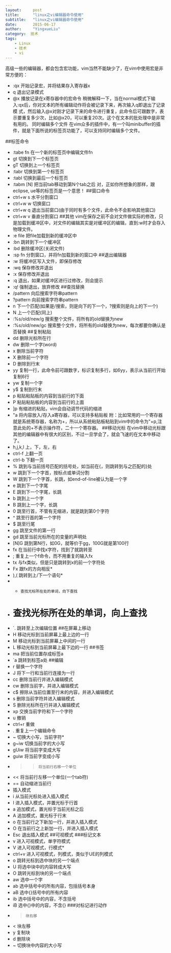 ```yaml
---
layout:     post
title:      "linux之vi编辑器命令使用"
subtitle:   "linux之vi编辑器命令使用"
date:       2015-06-17
author:     "YingxueLiu"
category:  技术
tags:
    - Linux
    - 技术
    - vi
---
```


高级一些的编辑器，都会包含宏功能，vim当然不能缺少了，在vim中使用宏是非常方便的：
*    :qx     开始记录宏，并将结果存入寄存器x
*    q     退出记录模式
*    @x     播放记录在x寄存器中的宏命令
稍微解释一下，当在normal模式下输入:qx后，你对文本的所有编辑动作将会被记录下来，再次输入q即退出了记录模
式，然后输入@x对刚才记录下来的命令进行重复，此命令后可跟数字，表示要重复多少次，比如@x20，可以重复20次。这个在文本的批处理中是非常有用的。
同时编辑多个文件
在vim众多的插件中，有一个叫minibuffer的插件，就是下面所说的标签页功能了，可以支持同时编辑多个文件。
<!-- more -->
##标签命令
*   :tabe fn     在一个新的标签页中编辑文件fn
*   gt     切换到下一个标签页
*   gT     切换到上一个标签页
*   :tabr     切换到第一个标签页
*   :tabl     切换到最后一个标签页
*   :tabm [N]     把当前tab移动到第N个tab之后
对，正如你所想象的那样，跟eclipse, ue等的标签页是一个意思！
##窗口命令
*   ctrl+w s     水平分割窗口
*   ctrl+w w     切换窗口
*   ctrl+w q     退出当前窗口(由于同时有多个文件，此命令不会影响其他窗口)
*   ctrl+w v     垂直分割窗口
##其他
vim在保存之前不会对文件做实际的修改，只是加载到缓冲区中，对文件的编辑其实是对缓冲区的编辑，直到:w时才会存入物理文件。
*   :e file     把file加载到新的缓冲区中
*   :bn     跳转到下一个缓冲区
*   :bd     删除缓冲区(关闭文件)
*   :sp fn     分割窗口，并将fn加载到新的窗口中
##退出编辑器
*   :w     将缓冲区写入文件，即保存修改
*   :wq     保存修改并退出
*   :x     保存修改并退出
*   :q     退出，如果对缓冲区进行过修改，则会提示
*   :q!     强制退出，放弃修改
##查找替换
*   /pattern     向后搜索字符串pattern
*   ?pattern     向前搜索字符串pattern
*   n     下一个匹配(如果是/搜索，则是向下的下一个，?搜索则是向上的下一个)
*   N     上一个匹配(同上)
*   :%s/old/new/g     搜索整个文件，将所有的old替换为new
*   :%s/old/new/gc     搜索整个文件，将所有的old替换为new，每次都要你确认是否替换
##复制粘贴
*   dd     删除光标所在行
*   dw     删除一个字(word)
*   x     删除当前字符
*   X     删除前一个字符
*   D     删除到行末
*   yy     复制一行，此命令前可跟数字，标识复制多行，如6yy，表示从当前行开始复制6行
*   yw     复制一个字
*   y$     复制到行末
*   p     粘贴粘贴板的内容到当前行的下面
*   P     粘贴粘贴板的内容到当前行的上面
*   ]p     有缩进的粘贴，vim会自动调节代码的缩进
*   "a     将内容放入/存入a寄存器，可以支持多粘贴板
附：比如常用的一个寄存器就是系统寄存器，名称为+，所以从系统粘贴板粘贴到vim中的命令为"+p,注意此处的+不表示操作符，二十一个寄存器。
##移动光标
在vim中移动光标跟其他的编辑器中有很大的区别，不过一旦学会了，就会飞速的在文本中移动了。
*   h,j,k,l     上，下，左，右
*   ctrl-f     上翻一页
*   ctrl-b     下翻一页
*   %     跳到与当前括号匹配的括号处，如当前在{，则跳转到与之匹配的}处
*   w     跳到下一个字首，按标点或单词分割
*   W     跳到下一个字首，长跳，如end-of-line被认为是一个字
*   e     跳到下一个字尾
*   E     跳到下一个字尾，长跳
*   b     跳到上一个字
*   B     跳到上一个字，长跳
*   0     跳至行首，不管有无缩进，就是跳到第0个字符
*   ^     跳至行首的第一个字符
*   $     跳至行尾
*   gg     跳至文件的第一行
*   gd     跳至当前光标所在的变量的声明处
*   [N]G     跳到第N行，如0G，就等价于gg，100G就是第100行
*   fx     在当前行中找x字符，找到了就跳转至
*   ;     重复上一个f命令，而不用重复的输入fx
*   tx     与fx类似，但是只是跳转到x的前一个字符处
*   Fx     跟fx的方向相反*   
*   ),(     跳转到上/下一个语句*   
*   *     查找光标所在处的单词，向下查找
*   #     查找光标所在处的单词，向上查找
*   `.     跳转至上次编辑位置
##在屏幕上移动
*   H     移动光标到当前屏幕上最上边的一行
*   M     移动光标到当前屏幕上中间的一行
*   L     移动光标到当前屏幕上最下边的一行
##书签
*   ma     把当前位置存成标签a
*   `a     跳转到标签a处
##编辑
*   r     替换一个字符
*   J     将下一行和当前行连接为一行
*   cc     删除当前行并进入编辑模式
*   cw     删除当前字，并进入编辑模式
*   c$     擦除从当前位置至行末的内容，并进入编辑模式
*   s     删除当前字符并进入编辑模式
*   S     删除光标所在行并进入编辑模式
*   xp     交换当前字符和下一个字符
*   u     撤销
*   ctrl+r     重做
*   .     重复上一个编辑命令
*   ~     切换大小写，当前字符*   
*   g~iw     切换当前字的大小写
*   gUiw     将当前字变成大写
*   guiw     将当前字变成小写
*   >>     将当前行右移一个单位
*   <<     将当前行左移一个单位(一个tab符)
*   ==     自动缩进当前行
*   插入模式
*   i     从当前光标处进入插入模式
*   I     进入插入模式，并置光标于行首
*   a     追加模式，置光标于当前光标之后
*   A     追加模式，置光标于行末
*   o     在当前行之下新加一行，并进入插入模式
*   O     在当前行之上新加一行，并进入插入模式
*   Esc     退出插入模式
##可视模式
###标记文本
*   v     进入可视模式，单字符模式
*   V     进入可视模式，行模式*   
*   ctrl+v     进入可视模式，列模式，类似于UE的列模式
*   o     跳转光标到选中块的另一个端点
*   U     将选中块中的内容转成大写
*   O     跳转光标到块的另一个端点
*   aw     选中一个字
*   ab     选中括号中的所有内容，包括括号本身
*   aB     选中{}括号中的所有内容
*   ib     选中括号中的内容，不含括号
*   iB     选中{}中的内容，不含{}
###对标记进行动作
*   >     块右移
*   <     块左移
*   y     复制块
*   d     删除块
*   ~     切换块中内容的大小写
